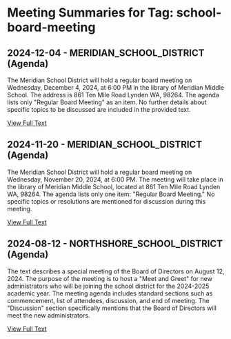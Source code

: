 # Meeting Summaries for Tag: school-board-meeting

## 2024-12-04 - MERIDIAN_SCHOOL_DISTRICT (Agenda)

The Meridian School District will hold a regular board meeting on Wednesday, December 4, 2024, at 6:00 PM in the library of Meridian Middle School. The address is 861 Ten Mile Road Lynden WA, 98264.  The agenda lists only "Regular Board Meeting" as an item.  No further details about specific topics to be discussed are included in the provided text.

[View Full Text](https://raw.githubusercontent.com/CivicLens/WashingtonStateSchoolBoardExplorer/refs/heads/main/data/countries/usa/states/wa/counties/whatcom/school_boards/meridian_school_district/2024/2024-12-04-agenda.txt)

## 2024-11-20 - MERIDIAN_SCHOOL_DISTRICT (Agenda)

The Meridian School District will hold a regular board meeting on Wednesday, November 20, 2024, at 6:00 PM. The meeting will take place in the library of Meridian Middle School, located at 861 Ten Mile Road Lynden WA, 98264.  The agenda lists only one item: "Regular Board Meeting." No specific topics or resolutions are mentioned for discussion during this meeting.

[View Full Text](https://raw.githubusercontent.com/CivicLens/WashingtonStateSchoolBoardExplorer/refs/heads/main/data/countries/usa/states/wa/counties/whatcom/school_boards/meridian_school_district/2024/2024-11-20-agenda.txt)

## 2024-08-12 - NORTHSHORE_SCHOOL_DISTRICT (Agenda)

The text describes a special meeting of the Board of Directors on August 12, 2024.  The purpose of the meeting is to host a "Meet and Greet" for new administrators who will be joining the school district for the 2024-2025 academic year.  The meeting agenda includes standard sections such as commencement, list of attendees, discussion, and end of meeting. The "Discussion" section specifically mentions that the Board of Directors will meet the new administrators.

[View Full Text](https://raw.githubusercontent.com/CivicLens/WashingtonStateSchoolBoardExplorer/refs/heads/main/data/countries/usa/states/wa/counties/king/school_boards/northshore_school_district/2024/2024-08-12-agenda.txt)


